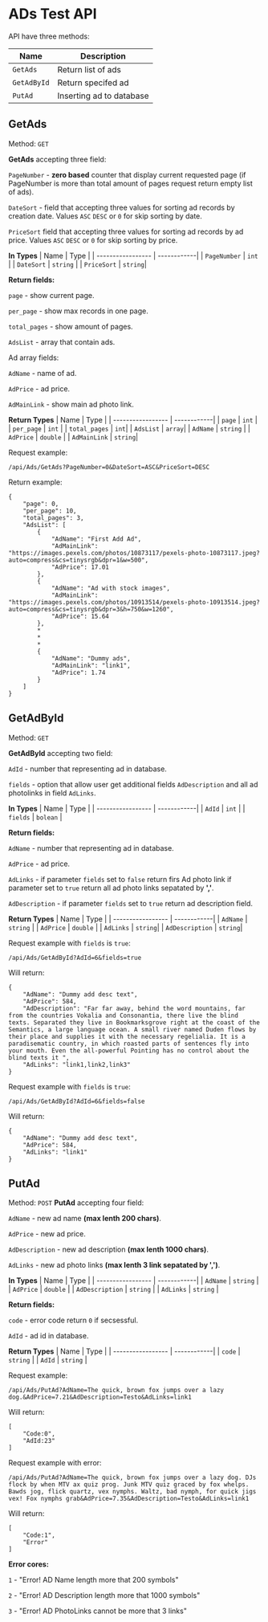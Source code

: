 
# ADs Test API

API have three methods:

| Name             | Description                                                                |
| ----------------- | ------------|
| `GetAds` | Return list of ads |
| `GetAdById` | Return specifed ad |
| `PutAd` |  Inserting ad to database| 


## GetAds

Method: `GET`

**GetAds** accepting three field:

`PageNumber` - **zero based** counter that display current requested page (if PageNumber is more than total amount of pages request return empty list of ads).

`DateSort` - field that accepting three values for sorting ad records by creation date. Values `ASC` `DESC` or `0` for skip sorting by date.

`PriceSort`  field that accepting three values for sorting ad records by ad price. Values `ASC` `DESC` or `0` for skip sorting by price.

**In Types**
| Name             | Type |
| ----------------- | ------------|
| `PageNumber` | `int` |
| `DateSort` | `string` |
| `PriceSort` |  `string`| 



**Return fields:**


`page` - show current page.

`per_page` - show max records in one page.

`total_pages` - show amount of pages.

`AdsList` - array that contain ads.

Ad array fields:

`AdName` - name of ad.

`AdPrice` - ad price.

`AdMainLink` - show main ad photo link.

**Return Types**
| Name             | Type |
| ----------------- | ------------|
| `page` | `int` |
| `per_page` | `int` |
| `total_pages` |  `int`| 
| `AdsList` |  `array`|
| `AdName` | `string` |
| `AdPrice` | `double` |
| `AdMainLink` |  `string`| 


Request example:
```
/api/Ads/GetAds?PageNumber=0&DateSort=ASC&PriceSort=DESC
```

Return example:

```
{
    "page": 0,
    "per_page": 10,
    "total_pages": 3,
    "AdsList": [
        {
            "AdName": "First Add Ad",
            "AdMainLink": "https://images.pexels.com/photos/10873117/pexels-photo-10873117.jpeg?auto=compress&cs=tinysrgb&dpr=1&w=500",
            "AdPrice": 17.01
        },
        {
            "AdName": "Ad with stock images",
            "AdMainLink": "https://images.pexels.com/photos/10913514/pexels-photo-10913514.jpeg?auto=compress&cs=tinysrgb&dpr=3&h=750&w=1260",
            "AdPrice": 15.64
        },
        *
        *        
        *
        {
            "AdName": "Dummy ads",
            "AdMainLink": "link1",
            "AdPrice": 1.74
        }
    ]
}
```
## GetAdById

Method: `GET`

**GetAdById** accepting two field:

`AdId` - number that representing ad in database.

`fields` - option that allow user get additional fields `AdDescription` and all ad photolinks in field `AdLinks`.

**In Types**
| Name             | Type |
| ----------------- | ------------|
| `AdId` | `int` |
| `fields` | `bolean` |

**Return fields:**

`AdName` - number that representing ad in database.

`AdPrice` - ad price.

`AdLinks` - if parameter `fields` set to `false` return firs Ad photo link if parameter set to `true` return all ad photo links sepatated by **','**.

`AdDescription` - if parameter `fields` set to `true` return ad description field.

**Return Types**
| Name             | Type |
| ----------------- | ------------|
| `AdName` | `string` |
| `AdPrice` | `double` |
| `AdLinks` |  `string`| 
| `AdDescription` |  `string`| 


Request example with `fields` is `true`:
```
/api/Ads/GetAdById?AdId=6&fields=true
```

Will return:

```
{
    "AdName": "Dummy add desc text",
    "AdPrice": 584,
    "AdDescription": "Far far away, behind the word mountains, far from the countries Vokalia and Consonantia, there live the blind texts. Separated they live in Bookmarksgrove right at the coast of the Semantics, a large language ocean. A small river named Duden flows by their place and supplies it with the necessary regelialia. It is a paradisematic country, in which roasted parts of sentences fly into your mouth. Even the all-powerful Pointing has no control about the blind texts it ",
    "AdLinks": "link1,link2,link3"
}
```

Request example with `fields` is `true`:
```
/api/Ads/GetAdById?AdId=6&fields=false
```

Will return:
```
{
    "AdName": "Dummy add desc text",
    "AdPrice": 584,
    "AdLinks": "link1"
}
```
## PutAd
Method: `POST`
**PutAd** accepting four field:

`AdName` - new ad name **(max lenth 200 chars)**.

`AdPrice` - new ad price.

`AdDescription` - new ad description  **(max lenth 1000 chars)**.

`AdLinks` - new ad photo links **(max lenth 3 link sepatated by ',')**.


**In Types**
| Name             | Type |
| ----------------- | ------------|
| `AdName` | `string` |
| `AdPrice` | `double` |
| `AdDescription` | `string` |
| `AdLinks` | `string` |

**Return fields:**

`code` - error code return `0` if secsessful.

`AdId` - ad id in database.

**Return Types**
| Name             | Type |
| ----------------- | ------------|
| `code` | `string` |
| `AdId` | `string` |



Request example:
```
/api/Ads/PutAd?AdName=The quick, brown fox jumps over a lazy dog.&AdPrice=7.21&AdDescription=Testo&AdLinks=link1
```

Will return:

```
[
    "Code:0",
    "AdId:23"
]
```

Request example with error:
```
/api/Ads/PutAd?AdName=The quick, brown fox jumps over a lazy dog. DJs flock by when MTV ax quiz prog. Junk MTV quiz graced by fox whelps. Bawds jog, flick quartz, vex nymphs. Waltz, bad nymph, for quick jigs vex! Fox nymphs grab&AdPrice=7.35&AdDescription=Testo&AdLinks=link1
```

Will return:
```
[
    "Code:1",
    "Error"
]
```

**Error cores:**

`1` - "Error! AD Name length more that 200 symbols"

`2` - "Error! AD Description length more that 1000 symbols"

`3` - "Error! AD PhotoLinks cannot be more that 3 links"
